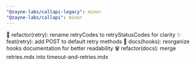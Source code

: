 ```yaml
---
"@zayne-labs/callapi-legacy": minor
"@zayne-labs/callapi": minor
---
```


🔄 refactor(retry): rename retryCodes to retryStatusCodes for clarity ✨ feat(retry): add POST to default retry methods
📝 docs(hooks): reorganize hooks documentation for better readability 🗑️ refactor(docs): merge retries.mdx into timeout-and-retries.mdx
